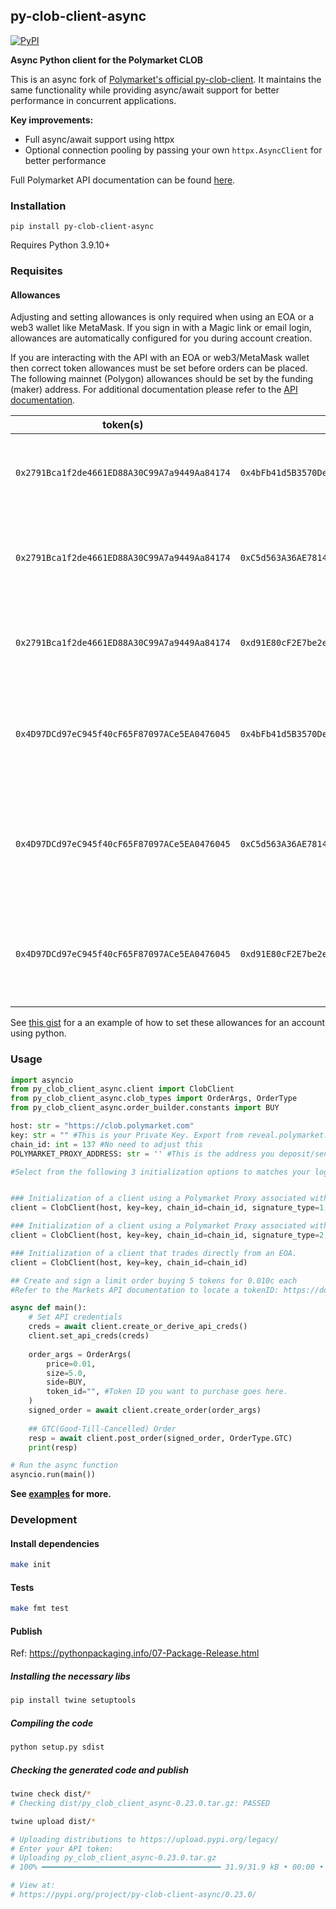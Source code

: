 ## py-clob-client-async

<a href='https://pypi.org/project/py-clob-client-async'>
    <img src='https://img.shields.io/pypi/v/py-clob-client-async.svg' alt='PyPI'/>
</a>

**Async Python client for the Polymarket CLOB**

This is an async fork of [Polymarket's official py-clob-client](https://github.com/Polymarket/py-clob-client). It maintains the same functionality while providing async/await support for better performance in concurrent applications.

**Key improvements:**
- Full async/await support using httpx
- Optional connection pooling by passing your own `httpx.AsyncClient` for better performance

Full Polymarket API documentation can be found [here](https://docs.polymarket.com/developers/dev-resources/main).

### Installation

`pip install py-clob-client-async`

Requires Python 3.9.10+

### Requisites

#### Allowances
Adjusting and setting allowances is only required when using an EOA or a web3 wallet like MetaMask. If you sign in with a Magic link or email login, allowances are automatically configured for you during account creation.

If you are interacting with the API with an EOA or web3/MetaMask wallet then correct token allowances must be set before orders can be placed. 
The following mainnet (Polygon) allowances should be set by the funding (maker) address. For additional documentation please refer to the [API documentation](https://polymarket.github.io/slate-docs/#introduction).

|                   token(s)                   |                   spender                    |                                  description                                   |
| :------------------------------------------: | :------------------------------------------: | :----------------------------------------------------------------------------: |
| `0x2791Bca1f2de4661ED88A30C99A7a9449Aa84174` | `0x4bFb41d5B3570DeFd03C39a9A4D8dE6Bd8B8982E` |            allow the CTF Exchange contract to transfer user's usdc             |
| `0x2791Bca1f2de4661ED88A30C99A7a9449Aa84174` | `0xC5d563A36AE78145C45a50134d48A1215220f80a` |        allow the Neg Risk CTF Exchange contract to transfer user's usdc        |
| `0x2791Bca1f2de4661ED88A30C99A7a9449Aa84174` | `0xd91E80cF2E7be2e162c6513ceD06f1dD0dA35296` |          allow the Neg Risk Adapter contract to transfer user's usdc           |
| `0x4D97DCd97eC945f40cF65F87097ACe5EA0476045` | `0x4bFb41d5B3570DeFd03C39a9A4D8dE6Bd8B8982E` |     allow the CTF Exchange contract to transfer user's conditional tokens      |
| `0x4D97DCd97eC945f40cF65F87097ACe5EA0476045` | `0xC5d563A36AE78145C45a50134d48A1215220f80a` | allow the Neg Risk CTF Exchange contract to transfer user's conditional tokens |
| `0x4D97DCd97eC945f40cF65F87097ACe5EA0476045` | `0xd91E80cF2E7be2e162c6513ceD06f1dD0dA35296` |   allow the Neg Risk Adapter contract to transfer user's conditional tokens    |

See [this gist](https://gist.github.com/poly-rodr/44313920481de58d5a3f6d1f8226bd5e) for a an example of how to set these allowances for an account using python.

### Usage

```py
import asyncio
from py_clob_client_async.client import ClobClient
from py_clob_client_async.clob_types import OrderArgs, OrderType
from py_clob_client_async.order_builder.constants import BUY

host: str = "https://clob.polymarket.com"
key: str = "" #This is your Private Key. Export from reveal.polymarket.com or from your Web3 Application
chain_id: int = 137 #No need to adjust this
POLYMARKET_PROXY_ADDRESS: str = '' #This is the address you deposit/send USDC to to FUND your Polymarket account.

#Select from the following 3 initialization options to matches your login method, and remove any unused lines so only one client is initialized.


### Initialization of a client using a Polymarket Proxy associated with an Email/Magic account. If you login with your email use this example.
client = ClobClient(host, key=key, chain_id=chain_id, signature_type=1, funder=POLYMARKET_PROXY_ADDRESS)

### Initialization of a client using a Polymarket Proxy associated with a Browser Wallet(Metamask, Coinbase Wallet, etc)
client = ClobClient(host, key=key, chain_id=chain_id, signature_type=2, funder=POLYMARKET_PROXY_ADDRESS)

### Initialization of a client that trades directly from an EOA. 
client = ClobClient(host, key=key, chain_id=chain_id)

## Create and sign a limit order buying 5 tokens for 0.010c each
#Refer to the Markets API documentation to locate a tokenID: https://docs.polymarket.com/developers/gamma-markets-api/get-markets

async def main():
    # Set API credentials
    creds = await client.create_or_derive_api_creds()
    client.set_api_creds(creds)
    
    order_args = OrderArgs(
        price=0.01,
        size=5.0,
        side=BUY,
        token_id="", #Token ID you want to purchase goes here. 
    )
    signed_order = await client.create_order(order_args)
    
    ## GTC(Good-Till-Cancelled) Order
    resp = await client.post_order(signed_order, OrderType.GTC)
    print(resp)

# Run the async function
asyncio.run(main())
```

**See [examples](examples/) for more.**

### Development

#### Install dependencies

```bash
make init
```

#### Tests

```bash
make fmt test
```

#### Publish

Ref: https://pythonpackaging.info/07-Package-Release.html

##### Installing the necessary libs

```bash
pip install twine setuptools
```

##### Compiling the code

```bash
python setup.py sdist
```

##### Checking the generated code and publish

```bash
twine check dist/*
# Checking dist/py_clob_client_async-0.23.0.tar.gz: PASSED
```

```bash
twine upload dist/*

# Uploading distributions to https://upload.pypi.org/legacy/
# Enter your API token:
# Uploading py_clob_client_async-0.23.0.tar.gz
# 100% ━━━━━━━━━━━━━━━━━━━━━━━━━━━━━━━━━━━━━━━━ 31.9/31.9 kB • 00:00 • 29.6 MB/s

# View at:
# https://pypi.org/project/py-clob-client-async/0.23.0/
```
